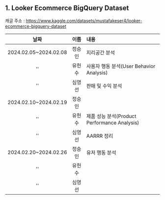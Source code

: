 ## 1. Looker Ecommerce BigQuery Dataset
캐글 주소 : https://www.kaggle.com/datasets/mustafakeser4/looker-ecommerce-bigquery-dataset

            
|날짜|이름|내용|
|:---:|:---:|:---|
|2024.02.05~2024.02.08|정승인|지리공간 분석|
|''|유헌수|사용자 행동 분석(User Behavior Analysis)|
|''|심영선|판매 및 수익 분석|
|2024.02.10~2024.02.19|정승인||
|''|유헌수|제품 성능 분석(Product Performance Analysis)|
|''|심영선|AARRR 정리|
|2024.02.20~2024.02.26|정승인|유저 행동 분석|
|''|유헌수||
|''|심영선||
